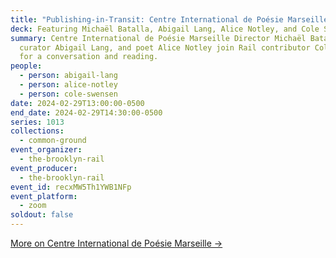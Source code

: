 ```yaml
---
title: "Publishing-in-Transit: Centre International de Poésie Marseille"
deck: Featuring Michaël Batalla, Abigail Lang, Alice Notley, and Cole Swensen
summary: Centre International de Poésie Marseille Director Michaël Batalla,
  curator Abigail Lang, and poet Alice Notley join Rail contributor Cole Swensen
  for a conversation and reading.
people:
  - person: abigail-lang
  - person: alice-notley
  - person: cole-swensen
date: 2024-02-29T13:00:00-0500
end_date: 2024-02-29T14:30:00-0500
series: 1013
collections:
  - common-ground
event_organizer:
  - the-brooklyn-rail
event_producer:
  - the-brooklyn-rail
event_id: recxMW5Th1YWB1NFp
event_platform:
  - zoom
soldout: false
---
```

[More on Centre International de Poésie Marseille →](https://cipmarseille.fr/)